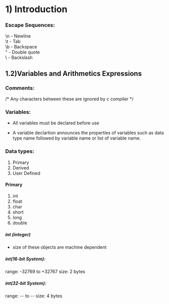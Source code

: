 # 1) Introduction

### Escape Sequences:

\n - Newline <br>
\t - Tab <br>
\b - Backspace <br>
\" - Double quote <br>
\\ - Backslash <br>

## 1.2)Variables and Arithmetics Expressions

### Comments:
/* Any characters between these are ignored by c compiler */

### Variables:

* All variables must be declared before use

* A variable declartion announces the properties of variables such as data type name followed by variable name or
list of variable name.

### Data types:
1) Primary
2) Derived
3) User Defined

#### Primary
1) int
2) float
3) char
4) short
5) long
6) double

##### int (integer)
* size of these objects are machine dependent 

##### int(16-bit System):
range: -32769 to +32767
size: 2 bytes

##### int(32-bit System):
range: -- to -- 
size: 4 bytes









